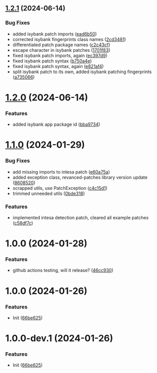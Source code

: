 ## [1.2.1](https://github.com/Wyse-/revanced-patches/compare/v1.2.0...v1.2.1) (2024-06-14)


### Bug Fixes

* added isybank patch imports ([ead6b50](https://github.com/Wyse-/revanced-patches/commit/ead6b50ed72e3606f17d907cd1d5a14899e9495e))
* corrected isybank fingerprints class names ([2cd3481](https://github.com/Wyse-/revanced-patches/commit/2cd348197105a70b4e2bd155f2a7171bb3cb54b4))
* differentiated patch package names ([c2c43cf](https://github.com/Wyse-/revanced-patches/commit/c2c43cfa6a329d3e95a15199c1c0b4b8e40b87c0))
* escape character in isybank patches ([1701f83](https://github.com/Wyse-/revanced-patches/commit/1701f835d0286f865884861f965582c1be527cac))
* fixed isybank patch imports, again ([ec397d9](https://github.com/Wyse-/revanced-patches/commit/ec397d931f8eada2cd997eadd225f0c874795447))
* fixed isybank patch syntax ([b750a4e](https://github.com/Wyse-/revanced-patches/commit/b750a4e938c5bc99baa7733886127684fb1c5d60))
* fixed isybank patch syntax, again ([e821af4](https://github.com/Wyse-/revanced-patches/commit/e821af477859f0b68ba8f0dab715889b0714de42))
* split isybank patch to its own, added isybank patching fingerprints ([a735066](https://github.com/Wyse-/revanced-patches/commit/a735066ffb9f840777c4043c3a06ee5c914ba9d2))

# [1.2.0](https://github.com/Wyse-/revanced-patches/compare/v1.1.0...v1.2.0) (2024-06-14)


### Features

* added isybank app package id ([bba9734](https://github.com/Wyse-/revanced-patches/commit/bba9734bb515bd0e02765b2cc5473a9851235012))

# [1.1.0](https://github.com/Wyse-/revanced-patches/compare/v1.0.0...v1.1.0) (2024-01-29)


### Bug Fixes

* add missing imports to intesa patch ([e60a75a](https://github.com/Wyse-/revanced-patches/commit/e60a75a344e5d9ea5e3abb955931989444c1f0d1))
* added exception class, revanced-patches library version update ([8608520](https://github.com/Wyse-/revanced-patches/commit/860852060ee75998138edb89c9f1588b0168d486))
* scrapped utils, use PatchException ([c4c15d1](https://github.com/Wyse-/revanced-patches/commit/c4c15d1c65ca462d76a43fe87c49d21840c423ce))
* trimmed unneeded utils ([0bde318](https://github.com/Wyse-/revanced-patches/commit/0bde3183a2e36cdd1b7dd33defc8320adcc1d8e2))


### Features

* implemented intesa detection patch, cleared all example patches ([c58df7c](https://github.com/Wyse-/revanced-patches/commit/c58df7c70877a631730d8c10ad367605bbb99b07))

# 1.0.0 (2024-01-28)


### Features

* github actions testing, will it release? ([46cc930](https://github.com/Wyse-/revanced-patches/commit/46cc930f9cdb2d1c827dc37b9938ce0b97376992))

# 1.0.0 (2024-01-26)


### Features

* Init ([66be625](https://github.com/ReVanced/revanced-patches-template/commit/66be625f25ee2d678dac62a5bf4daa631284f8f6))

# 1.0.0-dev.1 (2024-01-26)


### Features

* Init ([66be625](https://github.com/ReVanced/revanced-patches-template/commit/66be625f25ee2d678dac62a5bf4daa631284f8f6))
